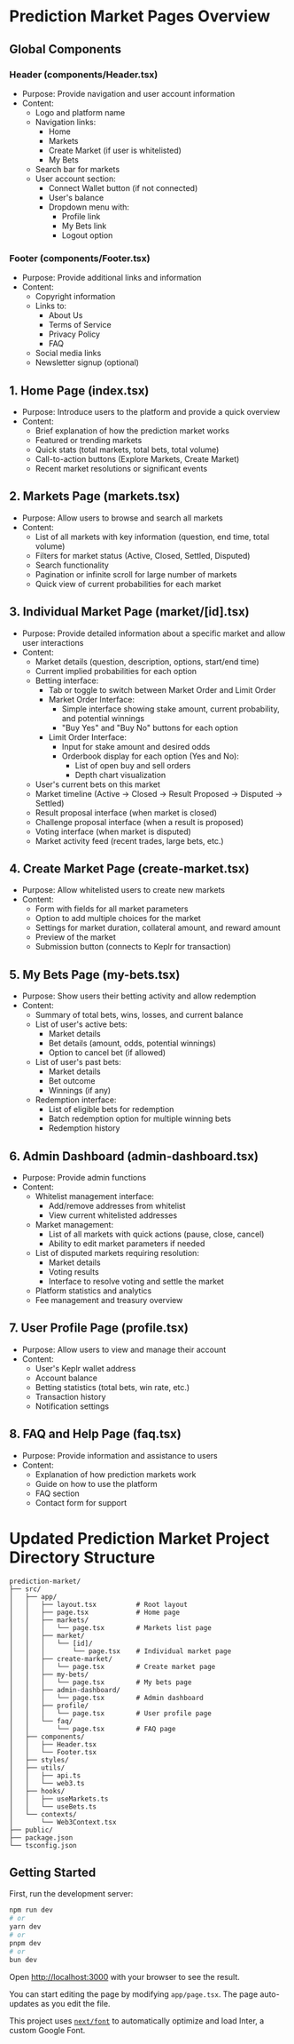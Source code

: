 # Prediction Market Pages Overview

## Global Components

### Header (components/Header.tsx)
- Purpose: Provide navigation and user account information
- Content:
  - Logo and platform name
  - Navigation links:
    - Home
    - Markets
    - Create Market (if user is whitelisted)
    - My Bets
  - Search bar for markets
  - User account section:
    - Connect Wallet button (if not connected)
    - User's balance
    - Dropdown menu with:
      - Profile link
      - My Bets link
      - Logout option

### Footer (components/Footer.tsx)
- Purpose: Provide additional links and information
- Content:
  - Copyright information
  - Links to:
    - About Us
    - Terms of Service
    - Privacy Policy
    - FAQ
  - Social media links
  - Newsletter signup (optional)

## 1. Home Page (index.tsx)
- Purpose: Introduce users to the platform and provide a quick overview
- Content:
  - Brief explanation of how the prediction market works
  - Featured or trending markets
  - Quick stats (total markets, total bets, total volume)
  - Call-to-action buttons (Explore Markets, Create Market)
  - Recent market resolutions or significant events

## 2. Markets Page (markets.tsx)
- Purpose: Allow users to browse and search all markets
- Content:
  - List of all markets with key information (question, end time, total volume)
  - Filters for market status (Active, Closed, Settled, Disputed)
  - Search functionality
  - Pagination or infinite scroll for large number of markets
  - Quick view of current probabilities for each market

## 3. Individual Market Page (market/[id].tsx)
- Purpose: Provide detailed information about a specific market and allow user interactions
- Content:
  - Market details (question, description, options, start/end time)
  - Current implied probabilities for each option
  - Betting interface:
    - Tab or toggle to switch between Market Order and Limit Order
    - Market Order Interface:
      - Simple interface showing stake amount, current probability, and potential winnings
      - "Buy Yes" and "Buy No" buttons for each option
    - Limit Order Interface:
      - Input for stake amount and desired odds
      - Orderbook display for each option (Yes and No):
        - List of open buy and sell orders
        - Depth chart visualization
  - User's current bets on this market
  - Market timeline (Active -> Closed -> Result Proposed -> Disputed -> Settled)
  - Result proposal interface (when market is closed)
  - Challenge proposal interface (when a result is proposed)
  - Voting interface (when market is disputed)
  - Market activity feed (recent trades, large bets, etc.)

## 4. Create Market Page (create-market.tsx)
- Purpose: Allow whitelisted users to create new markets
- Content:
  - Form with fields for all market parameters
  - Option to add multiple choices for the market
  - Settings for market duration, collateral amount, and reward amount
  - Preview of the market
  - Submission button (connects to Keplr for transaction)

## 5. My Bets Page (my-bets.tsx)
- Purpose: Show users their betting activity and allow redemption
- Content:
  - Summary of total bets, wins, losses, and current balance
  - List of user's active bets:
    - Market details
    - Bet details (amount, odds, potential winnings)
    - Option to cancel bet (if allowed)
  - List of user's past bets:
    - Market details
    - Bet outcome
    - Winnings (if any)
  - Redemption interface:
    - List of eligible bets for redemption
    - Batch redemption option for multiple winning bets
    - Redemption history

## 6. Admin Dashboard (admin-dashboard.tsx)
- Purpose: Provide admin functions
- Content:
  - Whitelist management interface:
    - Add/remove addresses from whitelist
    - View current whitelisted addresses
  - Market management:
    - List of all markets with quick actions (pause, close, cancel)
    - Ability to edit market parameters if needed
  - List of disputed markets requiring resolution:
    - Market details
    - Voting results
    - Interface to resolve voting and settle the market
  - Platform statistics and analytics
  - Fee management and treasury overview

## 7. User Profile Page (profile.tsx)
- Purpose: Allow users to view and manage their account
- Content:
  - User's Keplr wallet address
  - Account balance
  - Betting statistics (total bets, win rate, etc.)
  - Transaction history
  - Notification settings

## 8. FAQ and Help Page (faq.tsx)
- Purpose: Provide information and assistance to users
- Content:
  - Explanation of how prediction markets work
  - Guide on how to use the platform
  - FAQ section
  - Contact form for support


# Updated Prediction Market Project Directory Structure

```
prediction-market/
├── src/
│   ├── app/
│   │   ├── layout.tsx          # Root layout
│   │   ├── page.tsx            # Home page
│   │   ├── markets/
│   │   │   └── page.tsx        # Markets list page
│   │   ├── market/
│   │   │   └── [id]/
│   │   │       └── page.tsx    # Individual market page
│   │   ├── create-market/
│   │   │   └── page.tsx        # Create market page
│   │   ├── my-bets/
│   │   │   └── page.tsx        # My bets page
│   │   ├── admin-dashboard/
│   │   │   └── page.tsx        # Admin dashboard
│   │   ├── profile/
│   │   │   └── page.tsx        # User profile page
│   │   └── faq/
│   │       └── page.tsx        # FAQ page
│   ├── components/
│   │   ├── Header.tsx
│   │   └── Footer.tsx
│   ├── styles/
│   ├── utils/
│   │   ├── api.ts
│   │   └── web3.ts
│   ├── hooks/
│   │   ├── useMarkets.ts
│   │   └── useBets.ts
│   └── contexts/
│       └── Web3Context.tsx
├── public/
├── package.json
└── tsconfig.json
```



## Getting Started

First, run the development server:

```bash
npm run dev
# or
yarn dev
# or
pnpm dev
# or
bun dev
```

Open [http://localhost:3000](http://localhost:3000) with your browser to see the result.

You can start editing the page by modifying `app/page.tsx`. The page auto-updates as you edit the file.

This project uses [`next/font`](https://nextjs.org/docs/basic-features/font-optimization) to automatically optimize and load Inter, a custom Google Font.